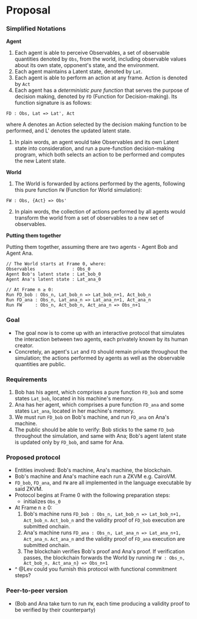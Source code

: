 # Proposal

### Simplified Notations

**Agent**
1. Each agent is able to perceive Observables, a set of observable quantities denoted by `Obs`, from the world, including observable values about its own state, opponent's state, and the environment.
2. Each agent maintains a Latent state, denoted by `Lat`.
3. Each agent is able to perform an action at any frame. Action is denoted by `Act`
4. Each agent has a *deterministic pure function* that serves the purpose of decision making, denoted by `FD` (Function for Decision-making). Its function signature is as follows:
```
FD : Obs, Lat => Lat', Act
```
where A denotes an Action selected by the decision making function to be performed, and L' denotes the updated latent state.
1. In plain words, an agent would take Observables and its own Latent state into consideration, and run a pure-function decision-making program, which both selects an action to be performed and computes the new Latent state.

**World**
1. The World is forwarded by actions performed by the agents, following this pure function `FW` (Function for World simulation):
```
FW : Obs, {Act} => Obs'
```
2. In plain words, the collection of actions performed by all agents would transform the world from a set of observables to a new set of observables.

**Putting them together**

Putting them together, assuming there are two agents - Agent Bob and Agent Ana.
```
// The World starts at Frame 0, where:
Observables              : Obs_0
Agent Bob's latent state : Lat_bob_0
Agent Ana's latent state : Lat_ana_0

// At Frame n ≥ 0:
Run FD_bob : Obs_n, Lat_bob_n => Lat_bob_n+1, Act_bob_n
Run FD_ana : Obs_n, Lat_ana_n => Lat_ana_n+1, Act_ana_n
Run FW     : Obs_n, Act_bob_n, Act_ana_n => Obs_n+1
```


### Goal
- The goal now is to come up with an interactive protocol that simulates the interaction between two agents, each privately known by its human creator.
- Concretely, an agent's `Lat` and `FD` should remain private throughout the simulation; the actions performed by agents as well as the observable quantities are public.

### Requirements
1. Bob has his agent, which comprises a pure function `FD_bob` and some states `Lat_bob`, located in his machine's memory.
2. Ana has her agent, which comprises a pure function `FD_ana` and some states `Lat_ana`, located in her machine's memory.
3. We must run `FD_bob` on Bob's machine, and run `FD_ana` on Ana's machine.
4. The public should be able to verify: Bob sticks to the same `FD_bob` throughout the simulation, and same with Ana; Bob's agent latent state is updated only by `FD_bob`, and same for Ana.

### Proposed protocol
- Entities involved: Bob's machine, Ana's machine, the blockchain.
- Bob's machine and Ana's machine each run a ZKVM e.g. CairoVM.
- `FD_bob`, `FD_ana`, and `FW` are all implemented in the language executable by said ZKVM.
- Protocol begins at Frame 0 with the following preparation steps:
  - initializes `Obs_0`
- At Frame n ≥ 0:
  1. Bob's machine runs `FD_bob : Obs_n, Lat_bob_n => Lat_bob_n+1, Act_bob_n`. `Act_bob_n` and the validity proof of `FD_bob` execution are submitted onchain.
  2. Ana's machine runs `FD_ana : Obs_n, Lat_ana_n => Lat_ana_n+1, Act_ana_n`. `Act_ana_n` and the validity proof of `FD_ana` execution are submitted onchain.
  3. The blockchain verifies Bob's proof and Ana's proof. If verification passes, the blockchain forwards the World by running `FW : Obs_n, Act_bob_n, Act_ana_n} => Obs_n+1`
- ^ @Lev could you furnish this protocol with functional commitment steps?

### Peer-to-peer version
- (Bob and Ana take turn to run `FW`, each time producing a validity proof to be verified by their counterparty)